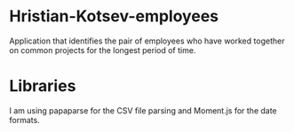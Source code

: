 # Hristian-Kotsev-employees

Application that identifies the pair of employees who have worked
together on common projects for the longest period of time.

# Libraries
I am using papaparse for the CSV file parsing and Moment.js for the date formats.
